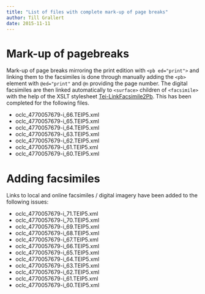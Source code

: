 ```yaml
---
title: "List of files with complete mark-up of page breaks"
author: Till Grallert
date: 2015-11-11
---
```


# Mark-up of pagebreaks

Mark-up of page breaks mirroring the print edition with `<pb ed="print">` and linking them to the facsimiles is done through manually adding the `<pb>` element with `@ed="print"` and `@n` providing the page number. The digital facsimiles are then linked automatically to `<surface>` children of `<facsimile>` with the help of the XSLT stylesheet [Tei-LinkFacsimile2Pb](xslt/Tei-LinkFacsimile2Pb.xsl). This has been completed for the following files.

- oclc_4770057679-i_66.TEIP5.xml
- oclc_4770057679-i_65.TEIP5.xml
- oclc_4770057679-i_64.TEIP5.xml
- oclc_4770057679-i_63.TEIP5.xml
- oclc_4770057679-i_62.TEIP5.xml
- oclc_4770057679-i_61.TEIP5.xml
- oclc_4770057679-i_60.TEIP5.xml

# Adding facsimiles

Links to local and online facsimiles / digital imagery have been added to the following issues:

- oclc_4770057679-i_71.TEIP5.xml
- oclc_4770057679-i_70.TEIP5.xml
- oclc_4770057679-i_69.TEIP5.xml
- oclc_4770057679-i_68.TEIP5.xml
- oclc_4770057679-i_67.TEIP5.xml
- oclc_4770057679-i_66.TEIP5.xml
- oclc_4770057679-i_65.TEIP5.xml
- oclc_4770057679-i_64.TEIP5.xml
- oclc_4770057679-i_63.TEIP5.xml
- oclc_4770057679-i_62.TEIP5.xml
- oclc_4770057679-i_61.TEIP5.xml
- oclc_4770057679-i_60.TEIP5.xml